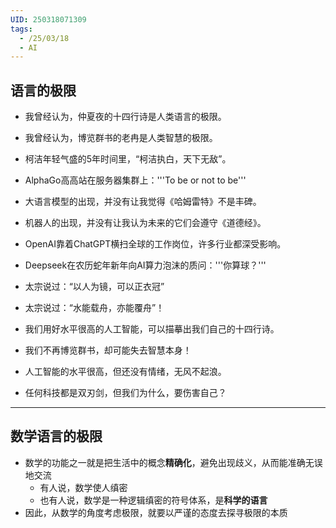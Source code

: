 ```yaml
---
UID: 250318071309
tags:
  - /25/03/18
  - AI
---
```

## 语言的极限
- 我曾经认为，仲夏夜的十四行诗是人类语言的极限。
- 我曾经认为，博览群书的老冉是人类智慧的极限。
- 柯洁年轻气盛的5年时间里，“柯洁执白，天下无敌”。
- AlphaGo高高站在服务器集群上：'''To be or not to be'''

- 大语言模型的出现，并没有让我觉得《哈姆雷特》不是丰碑。
- 机器人的出现，并没有让我认为未来的它们会遵守《道德经》。
- OpenAI靠着ChatGPT横扫全球的工作岗位，许多行业都深受影响。
- Deepseek在农历蛇年新年向AI算力泡沫的质问：'''你算球？'''

- 太宗说过：“以人为镜，可以正衣冠”
- 太宗说过：“水能载舟，亦能覆舟”！
- 我们用好水平很高的人工智能，可以描摹出我们自己的十四行诗。
- 我们不再博览群书，却可能失去智慧本身！

- 人工智能的水平很高，但还没有情绪，无风不起浪。
- 任何科技都是双刃剑，但我们为什么，要伤害自己？

---
## 数学语言的极限
- 数学的功能之一就是把生活中的概念**精确化**，避免出现歧义，从而能准确无误地交流
	- 有人说，数学使人缜密
	- 也有人说，数学是一种逻辑缜密的符号体系，是**科学的语言**
- 因此，从数学的角度考虑极限，就要以严谨的态度去探寻极限的本质